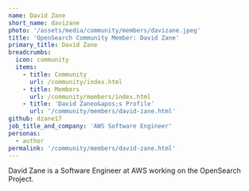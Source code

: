 ```yaml
---
name: David Zane
short_name: davizane
photo: '/assets/media/community/members/davizane.jpeg'
title: 'OpenSearch Community Member: David Zane'
primary_title: David Zane
breadcrumbs:
  icon: community
  items:
    - title: Community
      url: /community/index.html
    - title: Members
      url: /community/members/index.html
    - title: 'David Zaneo&apos;s Profile'
      url: '/community/members/david-zane.html'
github: dzane17
job_title_and_company: 'AWS Software Engineer'
personas:
  - author
permalink: '/community/members/david-zane.html'
---
```


David Zane is a Software Engineer at AWS working on the OpenSearch Project.